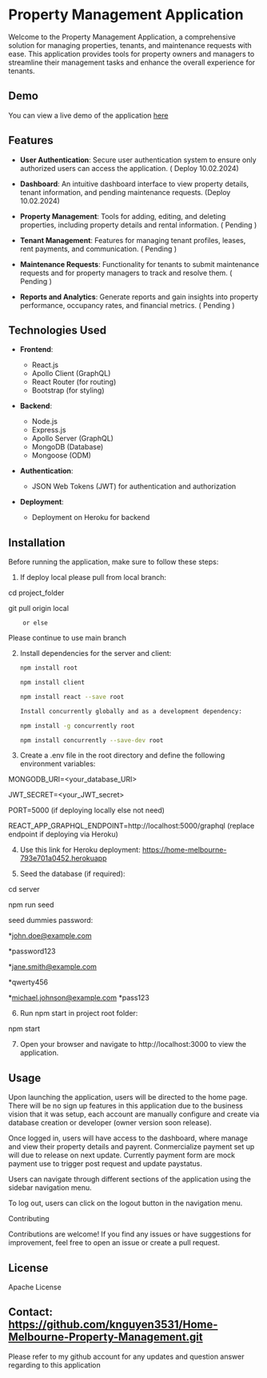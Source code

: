 # Property Management Application

Welcome to the Property Management Application, a comprehensive solution for managing properties, tenants, and maintenance requests with ease. This application provides tools for property owners and managers to streamline their management tasks and enhance the overall experience for tenants.

## Demo

You can view a live demo of the application [here](https://home-melbourne-793e701a0452.herokuapp.com/)


## Features

- **User Authentication**: Secure user authentication system to ensure only authorized users can access the application. ( Deploy 10.02.2024)

- **Dashboard**: An intuitive dashboard interface to view property details, tenant information, and pending maintenance requests. (Deploy 10.02.2024)

- **Property Management**: Tools for adding, editing, and deleting properties, including property details and rental information. ( Pending )

- **Tenant Management**: Features for managing tenant profiles, leases, rent payments, and communication. ( Pending )

- **Maintenance Requests**: Functionality for tenants to submit maintenance requests and for property managers to track and resolve them. ( Pending )

- **Reports and Analytics**: Generate reports and gain insights into property performance, occupancy rates, and financial metrics.  ( Pending )

## Technologies Used

- **Frontend**:
  - React.js
  - Apollo Client (GraphQL)
  - React Router (for routing)
  - Bootstrap (for styling)
  
- **Backend**:
  - Node.js
  - Express.js
  - Apollo Server (GraphQL)
  - MongoDB (Database)
  - Mongoose (ODM)
  
- **Authentication**:

  - JSON Web Tokens (JWT) for authentication and authorization
  
- **Deployment**:

  - Deployment on Heroku for backend

## Installation

Before running the application, make sure to follow these steps:

1. If deploy local please pull from local branch:
  
  cd project_folder
  

  git pull origin local

        or else 

  Please continue to use main branch

  
2. Install dependencies for the server and client:

   ```bash
   npm install root

   npm install client

   npm install react --save root

   Install concurrently globally and as a development dependency:

   npm install -g concurrently root

   npm install concurrently --save-dev root

3. Create a .env file in the root directory and define the following environment variables:

MONGODB_URI=<your_database_URI>

JWT_SECRET=<your_JWT_secret>

PORT=5000 (if deploying locally else not need)

REACT_APP_GRAPHQL_ENDPOINT=http://localhost:5000/graphql (replace endpoint if deploying via Heroku)

4. Use this link for Heroku deployment: https://home-melbourne-793e701a0452.herokuapp

5. Seed the database (if required):

cd server

npm run seed

seed dummies password: 

*john.doe@example.com
  
*password123


*jane.smith@example.com
  
*qwerty456


*michael.johnson@example.com
*pass123

6. Run npm start in project root folder:

npm start

7. Open your browser and navigate to http://localhost:3000 to view the application.

## Usage
Upon launching the application, users will be directed to the home page.
There will be no sign up features in this application due to the business vision that it was setup, each account are manually configure and create via database creation or developer (owner version soon release).

Once logged in, users will have access to the dashboard, where manage and view their property details and payrent. Conmercialize payment set up will due to release on next update. Currently payment form are mock payment use to trigger post request and update paystatus. 

Users can navigate through different sections of the application using the sidebar navigation menu.

To log out, users can click on the logout button in the navigation menu.


Contributing


Contributions are welcome! If you find any issues or have suggestions for improvement, feel free to open an issue or create a pull request.


## License
Apache License


## Contact: https://github.com/knguyen3531/Home-Melbourne-Property-Management.git

Please refer to my github account for any updates and question answer regarding to this application
